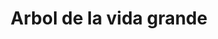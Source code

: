 ---
title: Arbol de la vida grande
date: 
draft: false

# descripcion
description : Arbol de la vida grande

materials: Plata 925

color: Plateado

dimensions: 3,4cm

code: 02-14-0188

type: "Dijes"

categories: []

price: $5.310,00

price_eftvo: $4.515,00

# Images
# first image will be shown in the product page
images:
  # - image: "images/path_to_image"
  # La ubicacion de las imagenes es imagenes/Dijes/Dijes.Plata/02-14-0188-arbol-de-la-vida-grande
  - image: "./images/dijes/plata/02-14-0188-arbol-de-la-vida-grande.JPG"
---